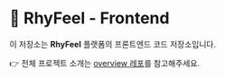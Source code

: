 # 🎨 RhyFeel - Frontend

이 저장소는 **RhyFeel** 플랫폼의 프론트엔드 코드 저장소입니다.

👉 전체 프로젝트 소개는 [overview 레포](https://github.com/it-graduation-project/overview)를 참고해주세요.
